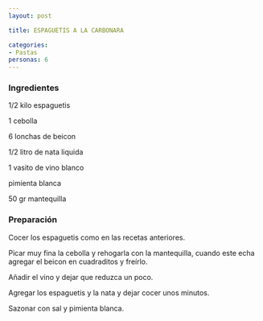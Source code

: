 ```yaml
---
layout: post

title: ESPAGUETIS A LA CARBONARA

categories:
- Pastas
personas: 6 
---
```

<h3>Ingredientes</h3>
1/2 kilo espaguetis

1 cebolla

6 lonchas de beicon

1/2 litro de nata liquida

1 vasito de vino blanco

pimienta blanca

50 gr mantequilla

<h3>Preparación</h3>
Cocer los espaguetis como en las recetas anteriores.

Picar muy fina la cebolla y rehogarla con la mantequilla, cuando este echa agregar el beicon en cuadraditos y freírlo.

Añadir el vino y dejar que reduzca un poco.

Agregar los espaguetis y la nata y dejar cocer unos minutos.

Sazonar con sal y pimienta blanca.

